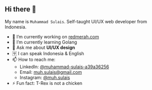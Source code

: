 

## Hi there 👋

My name is `Muhammad Sulais`. Self-taught UI/UX web developer from Indonesia.

- 🔭 I’m currently working on [redmerah.com](https://redmerah.com)
- 🌱 I’m currently learning Golang
- 💬 Ask me about **UI/UX design**
- 🈂️ I can speak Indonesia & English 
- 📫 How to reach me:
  - LinkedIn: [@muhammad-sulais-a39a36256](https://www.linkedin.com/in/muhammad-sulais-a39a36256)
  - Email: [muh.sulais@gmail.com](mailto:muh.sulais@gmail.com)
  - Instagram: [@muh.sulais](https://www.instagram.com/muh.sulais)
- ⚡ Fun fact: T-Rex is not a chicken

<!--
**msulais/msulais** is a ✨ _special_ ✨ repository because its `README.md` (this file) appears on your GitHub profile.

Here are some ideas to get you started:

- 🔭 I’m currently working on ...
- 🌱 I’m currently learning ...
- 👯 I’m looking to collaborate on ...
- 🤔 I’m looking for help with ...
- 💬 Ask me about ...
- 📫 How to reach me: ...
- 😄 Pronouns: ...
- ⚡ Fun fact: ...
-->
